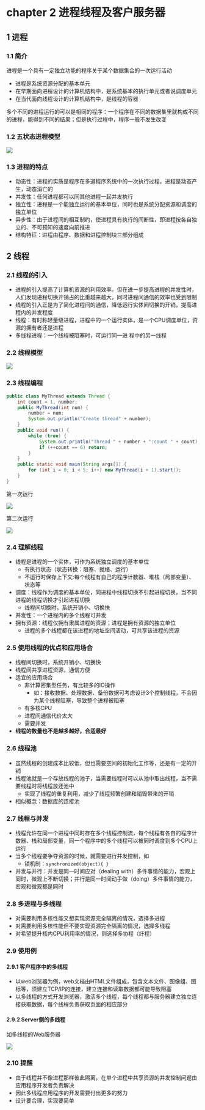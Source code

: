 # chapter 2 进程线程及客户服务器

## 1 进程

### 1.1 简介

进程是一个具有一定独立功能的程序关于某个数据集合的一次运行活动

- 进程是系统资源分配的基本单元
- 在早期面向进程设计的计算机结构中，是系统基本的执行单元或者说调度单元
- 在当代面向线程设计的计算机结构中，是线程的容器

多个不同的进程运行的可以是相同的程序：一个程序在不同的数据集里就构成不同的进程，能得到不同的结果；但是执行过程中，程序一般不发生改变

### 1.2 五状态进程模型

![](https://xingqiu-tuchuang-1256524210.cos.ap-shanghai.myqcloud.com/12632/20221029164705.png)

### 1.3 进程的特点

- 动态性：进程的实质是程序在多道程序系统中的一次执行过程，进程是动态产生，动态消亡的
- 并发性：任何进程都可以同其他进程一起并发执行
- 独立性：进程是一个能独立运行的基本单位，同时也是系统分配资源和调度的独立单位
- 异步性：由于进程间的相互制约，使进程具有执行的间断性，即进程按各自独立的、不可预知的速度向前推进
- 结构特征：进程由程序、数据和进程控制块三部分组成

## 2 线程

### 2.1 线程的引入

- 进程的引入提高了计算机资源的利用效率。但在进一步提高进程的并发性时，人们发现进程切换开销占的比重越来越大，同时进程间通信的效率也受到限制
- 线程的引入正是为了简化进程间的通信，降低运行实体间切换的开销，提高进程内的并发程度
- 线程：有时称轻量级进程，进程中的一个运行实体，是一个CPU调度单位，资源的拥有者还是进程
- 多线程进程：一个线程被阻塞时，可运行同一进 程中的另一线程

### 2.2 线程模型

![](https://xingqiu-tuchuang-1256524210.cos.ap-shanghai.myqcloud.com/12632/20221029165539.png)

### 2.3 线程编程

```java
public class MyThread extends Thread {
    int count = 1, number;
    public MyThread(int num) {
        number = num;
        System.out.println("Create thread" + number);
    }
    public void run() {
        while (true) {
            System.out.println("Thread " + number + ":count " + count);
            if (++count == 6) return;
        }
    }
    public static void main(String args[]) {
        for (int i = 0; i < 5; i++) new MyThread(i + 1).start();
    }
}
```

第一次运行

![](https://xingqiu-tuchuang-1256524210.cos.ap-shanghai.myqcloud.com/12632/20221029170632.png)

第二次运行

![](https://xingqiu-tuchuang-1256524210.cos.ap-shanghai.myqcloud.com/12632/20221029170741.png)

### 2.4 理解线程

- 线程是进程的一个实体，可作为系统独立调度的基本单位
  - 有执行状态（状态转换：阻塞、就绪、运行）
  - 不运行时保存上下文:每个线程有自己的程序计数器、堆栈（局部变量）、状态等
- 调度：线程作为调度的基本单位，同进程中线程切换不引起进程切换，当不同进程的线程切换才引起进程切换
  - 线程间切换时，系统开销小、切换快
- 并发性：一个进程内的多个线程可并发
- 拥有资源：线程仅拥有隶属进程的资源；进程是拥有资源的独立单位
  - 进程的多个线程都在该进程的地址空间活动，可共享该进程的资源

### 2.5 使用线程的优点和应用场合

- 线程间切换时，系统开销小、切换快
- 线程间共享进程资源，通信方便
- 适宜的应用场合
  - 非计算密集型任务，有比较多的IO操作
    - 如：接收数据、处理数据、备份数据可考虑设计3个控制线程，不会因为某个线程阻塞，导致整个进程被阻塞
  - 有多核CPU
  - 进程间通信代价太大
  - 需要并发
- **线程的数量也不是越多越好，合适最好**

### 2.6 线程池

- 虽然线程的创建成本比较低，但也需要空间的初始化工作等，还是有一定的开销
- 线程池就是一个存放线程的池子，当需要线程时可以从池中取出线程，当不需要线程时将线程放还池中
  - 实现了线程的重复利用，减少了线程频繁创建和销毁带来的开销
- 相似概念：数据库的连接池

### 2.7 线程与并发

- 线程允许在同一个进程中同时存在多个线程控制流，每个线程有各自的程序计数器、栈和局部变量，同一个程序中的多个线程可以被同时调度到多个CPU上运行
- 当多个线程要争夺资源的时候，就需要进行并发控制，如
  - 锁机制：`synchronized(object){ }`
- 并发与并行：并发是同一时间应对（dealing with）多件事情的能力，宏观上同时，微观上不断切换；并行是同一时间动手做（doing）多件事情的能力，宏观和微观都是同时

### 2.8 多进程与多线程

- 对需要利用多核性能又想实现资源完全隔离的情况，选择多进程
- 对需要利用多核性能但不要实现资源完全隔离的情况，选择多线程
- 对希望提升核内CPU利用率的情况，则选择多协程（纤程）

### 2.9 使用例

#### 2.9.1 客户程序中的多线程

- 以web浏览器为例，web文档由HTML文件组成，包含文本文件、图像组、图标等，须建立TCP/IP的连接，建立连接和读取数据都可能导致阻塞
- 以多线程的方式开发浏览器，激活多个线程，每个线程都与服务器建立独立连接获取数据，每个线程负责获取页面的相应部分

#### 2.9.2 Server侧的多线程

如多线程的Web服务器

![](https://xingqiu-tuchuang-1256524210.cos.ap-shanghai.myqcloud.com/12632/20221029172633.png)

### 2.10 提醒

- 由于线程并不像进程那样彼此隔离，在单个进程中共享资源的并发控制问题由应用程序开发者负责解决
- 因此多线程应用程序的开发需要付出更多的努力
- 设计要合理，实现要简单

